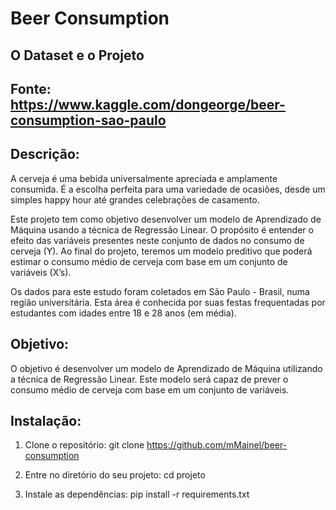 # Beer Consumption

## O Dataset e o Projeto

## Fonte: https://www.kaggle.com/dongeorge/beer-consumption-sao-paulo

## Descrição:
A cerveja é uma bebida universalmente apreciada e amplamente consumida. É a escolha perfeita para uma variedade de ocasiões, desde um simples happy hour até grandes celebrações de casamento.

Este projeto tem como objetivo desenvolver um modelo de Aprendizado de Máquina usando a técnica de Regressão Linear. O propósito é entender o efeito das variáveis presentes neste conjunto de dados no consumo de cerveja (Y). Ao final do projeto, teremos um modelo preditivo que poderá estimar o consumo médio de cerveja com base em um conjunto de variáveis (X’s).

Os dados para este estudo foram coletados em São Paulo - Brasil, numa região universitária. Esta área é conhecida por suas festas frequentadas por estudantes com idades entre 18 e 28 anos (em média).

## Objetivo:
O objetivo é desenvolver um modelo de Aprendizado de Máquina utilizando a técnica de Regressão Linear. Este modelo será capaz de prever o consumo médio de cerveja com base em um conjunto de variáveis.

## Instalação:

  1. Clone o repositório: git clone https://github.com/mMainel/beer-consumption

  2. Entre no diretório do seu projeto: cd projeto

  3. Instale as dependências: pip install -r requirements.txt
